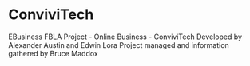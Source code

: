 # ConviviTech
EBusiness FBLA Project - Online Business - ConviviTech
Developed by Alexander Austin and Edwin Lora
Project managed and information gathered by Bruce Maddox
